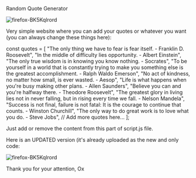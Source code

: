 Random Quote Generator

![firefox-BK5Kqlrord](https://github.com/Okultix/random-quote-generator/assets/167861136/cf6dd694-5bb2-4399-907d-3fa48206b420)

Very simple website where you can add your quotes or whatever you want (you can always change these things here):

const quotes = [
    "The only thing we have to fear is fear itself. - Franklin D. Roosevelt",
    "In the middle of difficulty lies opportunity. - Albert Einstein",
    "The only true wisdom is in knowing you know nothing. - Socrates",
    "To be yourself in a world that is constantly trying to make you something else is the greatest accomplishment. - Ralph Waldo Emerson",
    "No act of kindness, no matter how small, is ever wasted. - Aesop",
    "Life is what happens when you're busy making other plans. - Allen Saunders",
    "Believe you can and you're halfway there. - Theodore Roosevelt",
    "The greatest glory in living lies not in never falling, but in rising every time we fall. - Nelson Mandela",
    "Success is not final, failure is not fatal: It is the courage to continue that counts. - Winston Churchill",
    "The only way to do great work is to love what you do. - Steve Jobs",
    // Add more quotes here...
  ];

Just add or remove the content from this part of script.js file.

Here is an UPDATED version (it's already uploaded as the new and only code:

![firefox-BK5Kqlrord](https://github.com/Okultix/random-quote-generator/assets/167861136/cf6dd694-5bb2-4399-907d-3fa48206b420)

Thank you for your attention,
Ox
  
